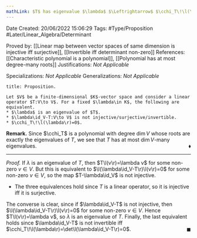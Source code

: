 ```yaml
---
mathLink: $T$ has eigenvalue $\lambda$ $\Leftrightarrow$ $\cchi_T\!\l(\lambda\r)=0$
---
```


<div class="topSpace"></div>

Date Created: 20/06/2022 15:06:29
Tags: #Type/Proposition #Later/Linear_Algebra/Determinant

Proved by: [[Linear map between vector spaces of same dimension is injective iff surjective]], [[Invertible iff determinant non-zero]]
References: [[Characteristic polynomial is a polynomial]], [[Polynomial has at most degree-many roots]]
Justifications: _Not Applicable_

Specializations: _Not Applicable_
Generalizations: _Not Applicable_

``` ad-Proposition
title: Proposition.

Let $V$ be a finite-dimensional $K$-vector space and consider a linear operator $T:V\to V$. For a fixed $\lambda\in K$, the following are equivalent.
* $\lambda$ is an eigenvalue of $T$.
* $\lambda\id_V-T:V\to V$ is not injective/surjective/invertible.
* $\cchi_T\!\l(\lambda\r)=0$.

```

<b>Remark.</b> Since $\cchi_T$ is a polynomial with degree $\dim V$ whose roots are exactly the eigenvalues of $T$, we see that $T$ has at most $\dim V$-many eigenvalues.<span style="float:right;">$\blacklozenge$</span>

---

<i>Proof.</i> If $\lambda$ is an eigenvalue of $T$, then $T\l(v\r)=\lambda v$ for some non-zero $v\in V$. But this is equivalent to $\l(\lambda\id_V-T\r)\l(v\r)=0$ for some non-zero $v\in V$, so the map $T-\lambda\id_V$ is not injective.
* The three equivalences hold since $T$ is a linear operator, so it is injective iff it is surjective.

The converse is clear, since if $\lambda\id_V-T$ is not injective, then $\l(\lambda\id_V-T\r)\l(v\r)=0$ for some non-zero $v\in V$. Hence $T\l(v\r)=\lambda v$, so $\lambda$ is an eigenvalue of $T$. Finally, the last equivalent holds since $\lambda\id_V-T$ is not invertible iff $\cchi_T\!\l(\lambda\r)=\det\l(\lambda\id_V-T\r)=0$.<span style="float:right;">$\blacksquare$</span>
